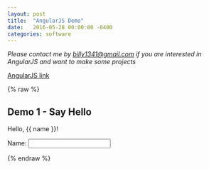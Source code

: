 ```yaml
---
layout: post
title:  "AngularJS Demo"
date:   2016-05-28 00:00:00 -0400
categories: software
---
```


*Please contact me by <billy1341@gmail.com> if you are interested in AngularJS and want to make some projects*

[AngularJS link](https://angularjs.org/)

<script src="{{site.url}}/assets/angular.min.js"></script>

{% raw %}
<div ng-app="">

<h2>Demo 1 - Say Hello</h2>
<p>Hello<span ng-show="name.length">, </span>{{ name }}!</p>
<p>Name: <input type="text" ng-model="name"></p>

</div>
{% endraw %}
